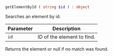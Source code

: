 ```php
getElementById ( string $id ) : object
```

Searches an element by id.

| Parameter | Description
| --------- | -----------
| `id`      | ID of the element to find.

Returns the element or null if no match was found.